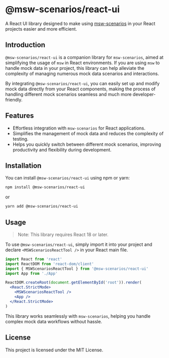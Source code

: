 # @msw-scenarios/react-ui

A React UI library designed to make using [msw-scenarios](https://github.com/manOfBackend/msw-scenarios) in your React projects easier and more efficient.

## Introduction

`@msw-scenarios/react-ui` is a companion library for `msw-scenarios`, aimed at simplifying the usage of `msw` in React environments. If you are using `msw` to handle mock data in your project, this library can help alleviate the complexity of managing numerous mock data scenarios and interactions.

By integrating `@msw-scenarios/react-ui`, you can easily set up and modify mock data directly from your React components, making the process of handling different mock scenarios seamless and much more developer-friendly.

## Features

- Effortless integration with `msw-scenarios` for React applications.
- Simplifies the management of mock data and reduces the complexity of testing.
- Helps you quickly switch between different mock scenarios, improving productivity and flexibility during development.

## Installation

You can install `@msw-scenarios/react-ui` using npm or yarn:

```sh
npm install @msw-scenarios/react-ui
```

or

```sh
yarn add @msw-scenarios/react-ui
```

## Usage

> Note: This library requires React 18 or later.

To use `@msw-scenarios/react-ui`, simply import it into your project and declare `<MSWScenariosReactTool />` in your React main file.

```jsx
import React from 'react'
import ReactDOM from 'react-dom/client'
import { MSWScenariosReactTool } from '@msw-scenarios/react-ui'
import App from './App'

ReactDOM.createRoot(document.getElementById('root')).render(
  <React.StrictMode>
    <MSWScenariosReactTool />
    <App />
  </React.StrictMode>
)
```

This library works seamlessly with `msw-scenarios`, helping you handle complex mock data workflows without hassle.

## License

This project is licensed under the MIT License.
